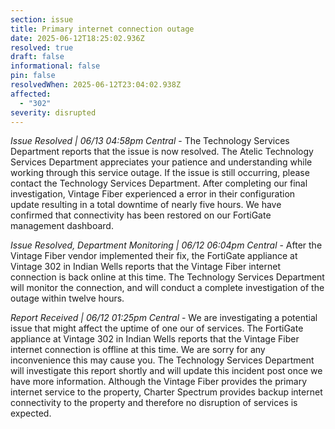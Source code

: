 ```yaml
---
section: issue
title: Primary internet connection outage
date: 2025-06-12T18:25:02.936Z
resolved: true
draft: false
informational: false
pin: false
resolvedWhen: 2025-06-12T23:04:02.938Z
affected:
  - "302"
severity: disrupted
---
```

*Issue Resolved | 06/13 04:58pm Central* - The Technology Services Department reports that the issue is now resolved. The Atelic Technology Services Department appreciates your patience and understanding while working through this service outage. If the issue is still occurring, please contact the Technology Services Department. After completing our final investigation, Vintage Fiber experienced a error in their configuration update resulting in a total downtime of nearly five hours. We have confirmed that connectivity has been restored on our FortiGate management dashboard.

*Issue Resolved, Department Monitoring | 06/12 06:04pm Central* - After the Vintage Fiber vendor implemented their fix, the FortiGate appliance at Vintage 302 in Indian Wells reports that the Vintage Fiber internet connection is back online at this time. The Technology Services Department will monitor the connection, and will conduct a complete investigation of the outage within twelve hours.

*Report Received | 06/12 01:25pm Central* - We are investigating a potential issue that might affect the uptime of one our of services. The FortiGate appliance at Vintage 302 in Indian Wells reports that the Vintage Fiber internet connection is offline at this time. We are sorry for any inconvenience this may cause you. The Technology Services Department will investigate this report shortly and will update this incident post once we have more information. Although the Vintage Fiber provides the primary internet service to the property, Charter Spectrum provides backup internet connectivity to the property and therefore no disruption of services is expected.